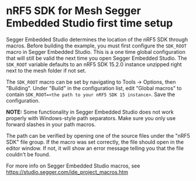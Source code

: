 # nRF5 SDK for Mesh Segger Embedded Studio first time setup

Segger Embedded Studio determines the location of the nRF5 SDK through macros.
Before building the example, you must first configure the `SDK_ROOT` macro
in Segger Embedded Studio. This is a one time global configuration that will
still be valid the next time you open Segger Embedded Studio. The `SDK_ROOT`
variable defaults to an nRF5 SDK 15.2.0 instance unzipped right next to the mesh
folder if not set.

The `SDK_ROOT` macro can be set by navigating to Tools -> Options, then
"Building". Under "Build" in the configuration list, edit "Global macros" to
contain `SDK_ROOT=<the path to your nRF5 SDK 15 instance>`. Save the
configuration.

**NOTE:** Some functionality in Segger Embedded Studio does not work properly
with Windows-style path separators. Make sure you only use forward slashes in
your path macros.

The path can be verified by opening one of the source files under the "nRF5 SDK"
file group. If the macro was set correctly, the file should open in the editor
window. If not, it will show an error message telling you that the file couldn't
be found.

For more info on Segger Embedded Studio macros, see
https://studio.segger.com/ide_project_macros.htm
